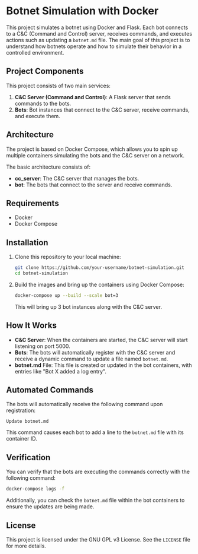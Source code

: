 # Botnet Simulation with Docker

This project simulates a botnet using Docker and Flask. Each bot connects to a C&C (Command and Control) server, receives commands, and executes actions such as updating a `botnet.md` file. The main goal of this project is to understand how botnets operate and how to simulate their behavior in a controlled environment.

## Project Components

This project consists of two main services:

1. **C&C Server (Command and Control)**: A Flask server that sends commands to the bots.
2. **Bots**: Bot instances that connect to the C&C server, receive commands, and execute them.

## Architecture

The project is based on Docker Compose, which allows you to spin up multiple containers simulating the bots and the C&C server on a network.

The basic architecture consists of:

- **cc_server**: The C&C server that manages the bots.
- **bot**: The bots that connect to the server and receive commands.

## Requirements

- Docker
- Docker Compose

## Installation

1. Clone this repository to your local machine:

   ```bash
   git clone https://github.com/your-username/botnet-simulation.git
   cd botnet-simulation
   ```

2. Build the images and bring up the containers using Docker Compose:

   ```bash
   docker-compose up --build --scale bot=3
   ```

   This will bring up 3 bot instances along with the C&C server.

## How It Works

- **C&C Server**: When the containers are started, the C&C server will start listening on port 5000.
- **Bots**: The bots will automatically register with the C&C server and receive a dynamic command to update a file named `botnet.md`.
- **botnet.md** File: This file is created or updated in the bot containers, with entries like "Bot X added a log entry".

## Automated Commands

The bots will automatically receive the following command upon registration:

```
Update botnet.md
```

This command causes each bot to add a line to the `botnet.md` file with its container ID.

## Verification

You can verify that the bots are executing the commands correctly with the following command:

```bash
docker-compose logs -f
```

Additionally, you can check the `botnet.md` file within the bot containers to ensure the updates are being made.

## License

This project is licensed under the GNU GPL v3 License. See the `LICENSE` file for more details.
